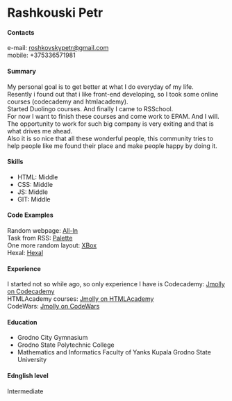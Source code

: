# Rashkouski Petr

#### Contacts
e-mail: roshkovskypetr@gmail.com  
mobile: +375336571981

#### Summary
My personal goal is to get better at what I do everyday of my life.  
Resently i found out that i like front-end developing, so I took some online courses (codecademy and htmlacademy).  
Started Duolingo courses. And finally I came to RSSchool.  
For now I want to finish these courses and come work to EPAM. And I will.  
The opportunity to work for such big company is very exiting and that is what drives me ahead.  
Also it is so nice that all these wonderful people, this community tries to help people like me found their place and make people happy by doing it.

#### Skills
* HTML: Middle
* CSS: Middle
* JS: Middle
* GIT: Middle

#### Code Examples
Random webpage: [All-In](https://github.com/Jmolly/All-In)  
Task from RSS: [Palette](https://jmolly.github.io/palette/)  
One more random layout: [XBox](https://jmolly.github.io/Xbox-one/)  
Hexal: [Hexal](https://jmolly.github.io/hexal/)

#### Experience
I started not so while ago, so only experience I have is Codecademy:
[Jmolly on Codecademy](https://www.codecademy.com/jmolly)  
HTMLAcademy courses:
[Jmolly on HTMLAcademy](https://htmlacademy.ru/profile/id851797)  
CodeWars:
[Jmolly on CodeWars](https://www.codewars.com/users/Jmolly)

#### Education
* Grodno City Gymnasium
* Grodno State Polytechnic College
* Mathematics and Informatics Faculty of Yanks Kupala Grodno State University 

#### Ednglish level
Intermediate